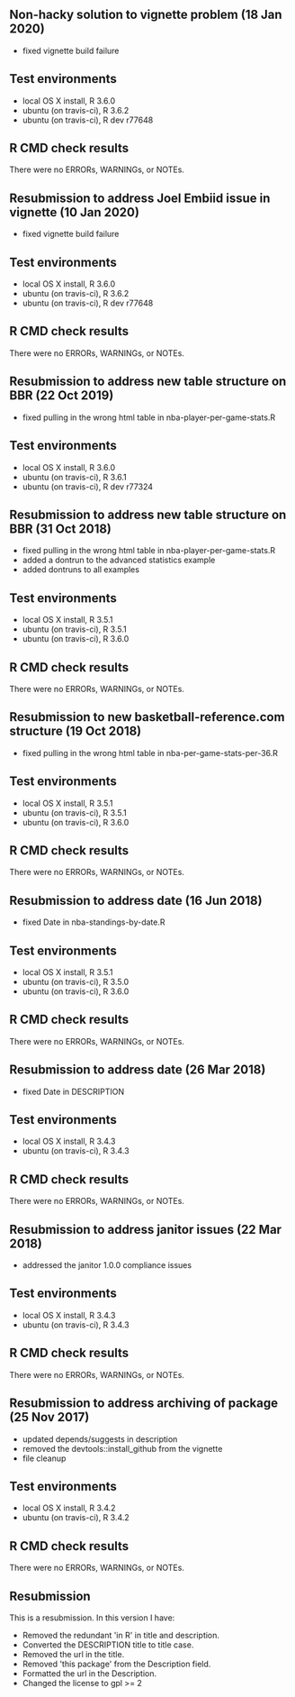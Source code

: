 ## Non-hacky solution to vignette problem (18 Jan 2020)

* fixed vignette build failure

## Test environments
* local OS X install, R 3.6.0
* ubuntu (on travis-ci), R 3.6.2
* ubuntu (on travis-ci), R dev r77648

## R CMD check results
There were no ERRORs, WARNINGs, or NOTEs.

## Resubmission to address Joel Embiid issue in vignette (10 Jan 2020)

* fixed vignette build failure

## Test environments
* local OS X install, R 3.6.0
* ubuntu (on travis-ci), R 3.6.2
* ubuntu (on travis-ci), R dev r77648

## R CMD check results
There were no ERRORs, WARNINGs, or NOTEs.

## Resubmission to address new table structure on BBR (22 Oct 2019)

* fixed pulling in the wrong html table in nba-player-per-game-stats.R

## Test environments
* local OS X install, R 3.6.0
* ubuntu (on travis-ci), R 3.6.1
* ubuntu (on travis-ci), R dev r77324

## Resubmission to address new table structure on BBR (31 Oct 2018)

* fixed pulling in the wrong html table in nba-player-per-game-stats.R
* added a dontrun to the advanced statistics example
* added dontruns to all examples

## Test environments
* local OS X install, R 3.5.1
* ubuntu (on travis-ci), R 3.5.1
* ubuntu (on travis-ci), R 3.6.0

## R CMD check results
There were no ERRORs, WARNINGs, or NOTEs.

## Resubmission to new basketball-reference.com structure (19 Oct 2018)

* fixed pulling in the wrong html table in nba-per-game-stats-per-36.R

## Test environments
* local OS X install, R 3.5.1
* ubuntu (on travis-ci), R 3.5.1
* ubuntu (on travis-ci), R 3.6.0

## R CMD check results
There were no ERRORs, WARNINGs, or NOTEs.

## Resubmission to address date (16 Jun 2018)

* fixed Date in nba-standings-by-date.R

## Test environments
* local OS X install, R 3.5.1
* ubuntu (on travis-ci), R 3.5.0
* ubuntu (on travis-ci), R 3.6.0

## R CMD check results
There were no ERRORs, WARNINGs, or NOTEs.

## Resubmission to address date (26 Mar 2018)

* fixed Date in DESCRIPTION

## Test environments
* local OS X install, R 3.4.3
* ubuntu (on travis-ci), R 3.4.3

## R CMD check results
There were no ERRORs, WARNINGs, or NOTEs.

## Resubmission to address janitor issues (22 Mar 2018)

* addressed the janitor 1.0.0 compliance issues

## Test environments
* local OS X install, R 3.4.3
* ubuntu (on travis-ci), R 3.4.3

## R CMD check results
There were no ERRORs, WARNINGs, or NOTEs.

## Resubmission to address archiving of package (25 Nov 2017)

* updated depends/suggests in description
* removed the devtools::install_github from the vignette
* file cleanup

## Test environments
* local OS X install, R 3.4.2
* ubuntu (on travis-ci), R 3.4.2

## R CMD check results
There were no ERRORs, WARNINGs, or NOTEs.

## Resubmission 
This is a resubmission. In this version I have:

* Removed the redundant 'in R' in title and description.
* Converted the DESCRIPTION title to title case.
* Removed the url in the title.
* Removed 'this package' from the Description field.
* Formatted the url in the Description.
* Changed the license to gpl >= 2

